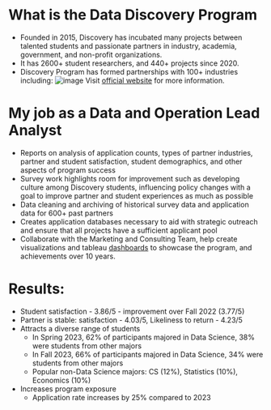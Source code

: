 # What is the Data Discovery Program
- Founded in 2015, Discovery has incubated many projects between talented students and passionate partners in industry, academia, government, and non-profit organizations.
- It has 2600+ student researchers, and 440+ projects since 2020. 
- Discovery Program has formed partnerships with 100+ industries including:
![image](https://github.com/user-attachments/assets/6317bef3-ecf5-4bed-bd49-c2cda1a7c5f7)
Visit [official website](https://cdss.berkeley.edu/discovery) for more information.

# My job as a Data and Operation Lead Analyst
- Reports on analysis of application counts, types of partner industries, partner and student satisfaction, student demographics, and other aspects of program success
- Survey work highlights room for improvement such as developing culture among Discovery students, influencing policy changes with a goal to improve partner and student experiences as much as possible
- Data cleaning and archiving of historical survey data and application data for 600+ past partners
- Creates application databases necessary to aid with strategic outreach and ensure that all projects have a sufficient applicant pool
- Collaborate with the Marketing and Consulting Team, help create visualizations and tableau [dashboards](https://public.tableau.com/app/profile/shuran.yang/viz/DiscoveryStudentDiversity_17127769352100/Dashboard2) to showcase the program, and achievements over 10 years.

# Results:
- Student satisfaction - 3.86/5 - improvement over Fall 2022 (3.77/5)
- Partner is stable: satisfaction - 4.03/5, Likeliness to return - 4.23/5 
- Attracts a diverse range of students
  - In Spring 2023, 62% of participants majored in Data Science, 38% were students from other majors
  - In Fall 2023, 66% of participants majored in Data Science, 34% were students from other majors
  - Popular non-Data Science majors: CS (12%), Statistics (10%), Economics (10%)
- Increases program exposure
  - Application rate increases by 25% compared to 2023
